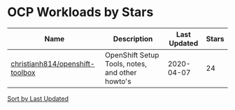 # OCP Workloads by Stars

Name | Description | Last Updated | Stars 
--- | --- | --- | --- 
[christianh814/openshift-toolbox](https://github.com/christianh814/openshift-toolbox) | OpenShift Setup Tools, notes, and other howto's | 2020-04-07 | 24 

[Sort by Last Updated](OCP%20Workloads.Last%20Updated.md)